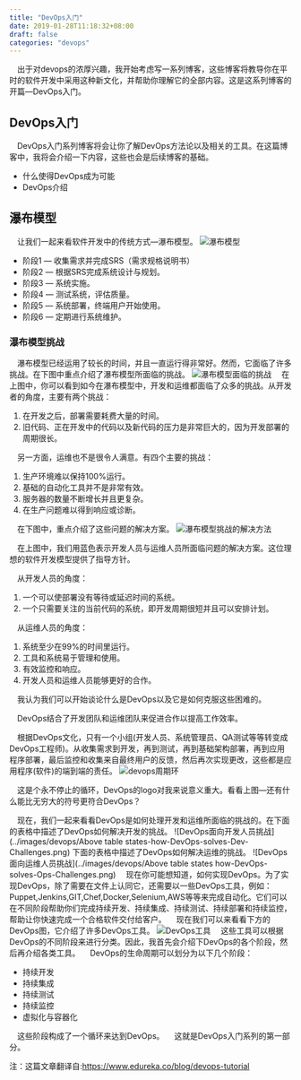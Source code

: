 ```yaml
---
title: "DevOps入门"
date: 2019-01-28T11:18:32+08:00
draft: false
categories: "devops"
---
```

&emsp;出于对devops的浓厚兴趣，我开始考虑写一系列博客，这些博客将教导你在平时的软件开发中采用这种新文化，并帮助你理解它的全部内容。这是这系列博客的开篇—DevOps入门。

## DevOps入门

&emsp;DevOps入门系列博客将会让你了解DevOps方法论以及相关的工具。在这篇博客中，我将会介绍一下内容，这些也会是后续博客的基础。

- 什么使得DevOps成为可能
- DevOps介绍

## 瀑布模型
&emsp;让我们一起来看软件开发中的传统方式—瀑布模型。
 ![瀑布模型](../images/devops/Waterfall-Model-Devops-Tutorial-Edureka.png)

- 阶段1 — 收集需求并完成SRS（需求规格说明书）
- 阶段2 — 根据SRS完成系统设计与规划。
- 阶段3 — 系统实施。
- 阶段4 — 测试系统，评估质量。
- 阶段5 — 系统部署，终端用户开始使用。
- 阶段6 — 定期进行系统维护。

### 瀑布模型挑战
&emsp;瀑布模型已经运用了较长的时间，并且一直运行得非常好。然而，它面临了许多挑战。在下图中重点介绍了瀑布模型所面临的挑战。
 ![瀑布模型面临的挑战](../images/devops/WaterFall-Model-Challenges-DevOps-Tutorial-Edureka-2.png)
&emsp;在上图中，你可以看到如今在瀑布模型中，开发和运维都面临了众多的挑战。从开发者的角度，主要有两个挑战：


1. 在开发之后，部署需要耗费大量的时间。
2. 旧代码、正在开发中的代码以及新代码的压力是非常巨大的，因为开发部署的周期很长。

&emsp;另一方面，运维也不是很令人满意。有四个主要的挑战：

1. 生产环境难以保持100%运行。
2. 基础的自动化工具并不是非常有效。
3. 服务器的数量不断增长并且更复杂。
4. 在生产问题难以得到响应或诊断。

&emsp;在下图中，重点介绍了这些问题的解决方案。
 ![瀑布模型挑战的解决方法](../images/devops/Possible-solutions-to-address-the-challenges-faced-with-WaterFall-Model-DevOps-Tutorial-Edureka-1-1.png)

&emsp;在上图中，我们用蓝色表示开发人员与运维人员所面临问题的解决方案。这位理想的软件开发模型提供了指导方针。


&emsp;从开发人员的角度：

1. 一个可以使部署没有等待或延迟时间的系统。
2. 一个只需要关注的当前代码的系统，即开发周期很短并且可以安排计划。

&emsp;从运维人员的角度：

1. 系统至少在99%的时间里运行。
2. 工具和系统易于管理和使用。
3. 有效监控和响应。
4. 开发人员和运维人员能够更好的合作。

&emsp;我认为我们可以开始谈论什么是DevOps以及它是如何克服这些困难的。

&emsp;DevOps结合了开发团队和运维团队来促进合作以提高工作效率。

&emsp;根据DevOps文化，只有一个小组(开发人员、系统管理员、QA测试等等转变成DevOps工程师)。从收集需求到开发，再到测试，再到基础架构部署，再到应用程序部署，最后监控和收集来自最终用户的反馈，然后再次实现更改，这些都是应用程序(软件)的端到端的责任。
 ![devops周期环](../images/devops/devops-lifeycle-devops-tutorial-Edureka.png)

&emsp;这是个永不停止的循环，DevOps的logo对我来说意义重大。看看上图—还有什么能比无穷大的符号更符合DevOps？

&emsp;现在，我们一起来看看DevOps是如何处理开发和运维所面临的挑战的。在下面的表格中描述了DevOps如何解决开发的挑战。
![DevOps面向开发人员挑战](../images/devops/Above table states-how-DevOps-solves-Dev-Challenges.png)
下面的表格中描述了DevOps如何解决运维的挑战。
![DevOps面向运维人员挑战](../images/devops/Above table states how-DevOps-solves-Ops-Challenges.png)
&emsp;现在你可能想知道，如何实现DevOps。为了实现DevOps，除了需要在文件上认同它，还需要以一些DevOps工具，例如：Puppet,Jenkins,GIT,Chef,Docker,Selenium,AWS等等来完成自动化。它们可以在不同阶段帮助你们完成持续开发、持续集成、持续测试、持续部署和持续监控，帮助让你快速完成一个合格软件交付给客户。
&emsp;现在我们可以来看看下方的DevOps图，它介绍了许多DevOps工具。
![DevOps工具](../images/devops/DevOps-Tools-DevOps-Tutorial-Edureka-1.png)
&emsp;这些工具可以根据DevOps的不同阶段来进行分类。因此，我首先会介绍下DevOps的各个阶段，然后再介绍各类工具。
&emsp;DevOps的生命周期可以划分为以下几个阶段：

- 持续开发
- 持续集成
- 持续测试
- 持续监控
- 虚拟化与容器化

&emsp;这些阶段构成了一个循环来达到DevOps。
&emsp;这就是DevOps入门系列的第一部分。

注：这篇文章翻译自:https://www.edureka.co/blog/devops-tutorial